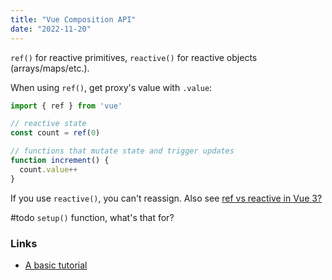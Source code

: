```yaml
---
title: "Vue Composition API"
date: "2022-11-20"
---
```


`ref()` for reactive primitives, `reactive()` for reactive objects (arrays/maps/etc.).

When using `ref()`, get proxy's value with `.value`:
```js
import { ref } from 'vue'

// reactive state
const count = ref(0)

// functions that mutate state and trigger updates
function increment() {
  count.value++
}
```

If you use `reactive()`, you can't reassign. Also see [ref vs reactive in Vue 3?](https://stackoverflow.com/questions/61452458/ref-vs-reactive-in-vue-3)

#todo `setup()` function, what's that for?

### Links
- [A basic tutorial](https://thecodest.co/blog/stop-using-options-api-in-vue)